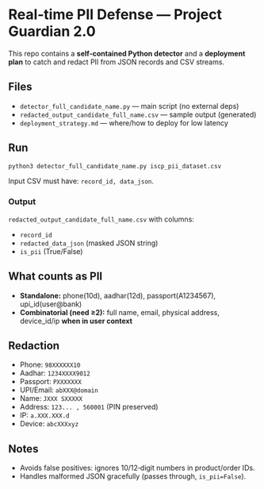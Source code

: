 # Real‑time PII Defense — Project Guardian 2.0

This repo contains a **self‑contained Python detector** and a **deployment plan** to catch and redact PII from JSON records and CSV streams.

## Files
- `detector_full_candidate_name.py` — main script (no external deps)
- `redacted_output_candidate_full_name.csv` — sample output (generated)
- `deployment_strategy.md` — where/how to deploy for low latency

## Run
```bash
python3 detector_full_candidate_name.py iscp_pii_dataset.csv
```
Input CSV must have: `record_id, data_json`.

### Output
`redacted_output_candidate_full_name.csv` with columns:
- `record_id`
- `redacted_data_json` (masked JSON string)
- `is_pii` (True/False)

## What counts as PII
- **Standalone:** phone(10d), aadhar(12d), passport(A1234567), upi_id(user@bank)
- **Combinatorial (need ≥2):** full name, email, physical address, device_id/ip **when in user context**

## Redaction
- Phone: `98XXXXXX10`
- Aadhar: `1234XXXX9012`
- Passport: `PXXXXXXX`
- UPI/Email: `abXXX@domain`
- Name: `JXXX SXXXXX`
- Address: `123... , 560001` (PIN preserved)
- IP: `a.XXX.XXX.d`
- Device: `abcXXXxyz`

## Notes
- Avoids false positives: ignores 10/12‑digit numbers in product/order IDs.
- Handles malformed JSON gracefully (passes through, `is_pii=False`).
